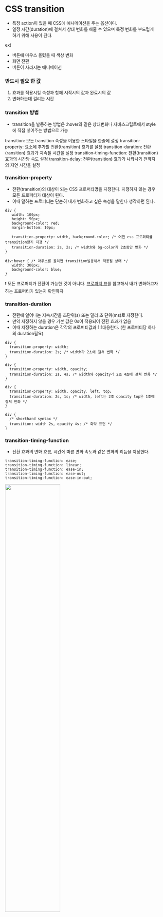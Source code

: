 # CSS transition
- 특정 action이 있을 때 CSS에 애니메이션을 주는 옵션이다.
- 일정 시간(duration)에 걸쳐서 상태 변화를 해줄 수 있으며 특정 변화를 부드럽게 하기 위해 사용이 된다.

ex)
- 버튼에 마우스 올렸을 때 색상 변화
- 화면 전환
- 버튼이 사라지는 애니메이션


### 반드시 필요 한 값
1. 효과를 적용시킬 속성과 함께 시작시의 값과 완료시의 값
2. 변화하는데 걸리는 시간

### transition 방법
- transition을 발동하는 방법은 :hover와 같은 상태변화나 자바스크립트에서 style에 직접 넣어주는 방법으로 가능



transition: 모든 transition 속성을 이용한 스타일을 한줄에 설정
transition-property: 요소에 추가할 전환(transition) 효과를 설정
transition-duration: 전환(ransition) 효과가 지속될 시간을 설정
transition-timing-function: 전환(transition) 효과의 시간당 속도 설정
transition-delay: 전환(transition) 효과가 나타나기 전까지의 지연 시간을 설정



### transition-property
- 전환(transition)의 대상이 되는 CSS 프로퍼티명을 지정한다. 지정하지 않는 경우 모든 프로퍼티가 대상이 된다.
- 이때 말하는 프로퍼티는 단순히 내가 변화하고 싶은 속성을 말한다 생각하면 된다.
```
div {
   width: 100px;
   height: 50px;
   background-color: red;
   margin-bottom: 10px;
 
   transition-property: width, background-color; /* 어떤 css 프로퍼티를 transition할지 지정 */
   transition-duration: 2s, 2s; /* width와 bg-color가 2초동안 변화 */
}
 
div:hover { /* 마우스를 올리면 transition발동해서 적용될 상태 */
   width: 300px;
   background-color: blue;
}
```

❗ 모든 프로퍼티가 전환이 가능한 것이 아니다. [프로퍼티 표](https://guiyomi.tistory.com/131)를 참고해서 내가 변화하고자 하는 프로퍼티가 있는지 확인하자

### transition-duration
- 전환에 일어나는 지속시간을 초단위(s) 또는 밀리 초 단위(ms)로 지정한다.
- 만약 지정하지 않을 경우 기본 값은 0s이 적용되어 전환 효과가 없음
- 이때 지정하는 duration은 각각의 프로퍼티값과 1:1대응한다. (한 프로퍼티당 하나의 duration필요)

```
div {
  transition-property: width;
  transition-duration: 2s; /* width가 2초에 걸쳐 변화 */
}
 
div {
  transition-property: width, opacity;
  transition-duration: 2s, 4s; /* width와 opacity가 2초 4초에 걸쳐 변화 */
}
 
div {
  transition-property: width, opacity, left, top;
  transition-duration: 2s, 1s; /* width, left는 2초 opacity top은 1초에 걸쳐 변화 */
}
 
div {
  /* shorthand syntax */
  transition: width 2s, opacity 4s; /* 축약 표현 */
}
```


### transition-timing-function
- 전환 효과의 변화 흐름, 시간에 따른 변화 속도와 같은 변화의 리듬을 지정한다.
```
transition-timing-function: ease;
transition-timing-function: linear;
transition-timing-function: ease-in;
transition-timing-function: ease-out;
transition-timing-function: ease-in-out;
```
<img src="https://user-images.githubusercontent.com/111109411/213378639-c39c6761-89d8-4f48-83b6-45717150bf4c.png" width=60%>


### transition-delay
- 전환 발동 대기시간.
```
transition-delay: 3s;
```


### transition
- 위 옵션들을 한번에 지정하는 것
- 배경에 대한 CSS변경시 background로 한번에 설정하는 것과 같다.
```
transition: property duration function delay
ex)
transition: all 0 ease 0
```


## 사용 예시 (Teamcc project)
![ezgif com-gif-maker](https://user-images.githubusercontent.com/111109411/213379885-1d05dc4b-34d5-45ef-bb93-3a2e61f3b8bd.gif)


```
<script>
  function copy_clipboard(text, id){
    var img = document.getElementById(id);
    img.style.cssText = "filter: opacity(0) drop-shadow(0 0 0 white);";

    var copyText = text;
    const copy_content = document.createElement("textarea");
    document.body.appendChild(copy_content);
    copy_content.value = copyText;
    copy_content.select();
    document.execCommand('copy');
    document.body.removeChild(copy_content);
    img.style.cssText = "transition-property: filter;  transition-duration: 2s;  filter: opacity(1) drop-shadow(0 0 0 white);";
 }
</script>

<button class="bt-copy" onClick="copy_clipboard('http://localhost:80/user?id=${url[i].url}','img-copy${url[i].team_num}')">
   <img class="img-copy" id="img-copy${url[i].team_num}" src='assets/copy.png' alt='copy'>
</button>
```




### 출처
[https://inpa.tistory.com/](https://inpa.tistory.com/entry/CSS-%F0%9F%93%9A-%ED%8A%B8%EB%9E%9C%EC%A7%80%EC%85%98-%ED%8A%B8%EB%9E%9C%EC%8A%A4%ED%8F%BC-%EC%95%A0%EB%8B%88%EB%A9%94%EC%9D%B4%EC%85%98)
